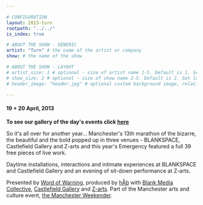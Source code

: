 ```yaml
---

# CONFIGURATION
layout: 2013-turn
rootpath: "../../"
is_index: true

# ABOUT THE SHOW - GENERIC
artist: "Turn" # the name of the artist or company
show: # the name of the show

# ABOUT THE SHOW - LAYOUT
# artist_size: 1 # optional - size of artist name 1-5. Default is 1. Set longer names to lower values
# show_size: 2 # optional - size of show name 2-5. Default is 2. Set longer names to lower values
# header_image: "header.jpg" # optional custom background image, relative to current page

---
```


#### 19 + 20 April, 2013  
**To see our gallery of the day's events click [here](http://emergencymcr.org)**

So it's all over for another year... Manchester's 13th marathon of the bizarre, the beautiful and the bold popped up in three venues - BLANKSPACE, Castlefield Gallery and Z-arts and this year's Emergency featured a full 39 free pieces of live work.    

Daytime installations, interactions and intimate experiences at BLANKSPACE and Castlefield Gallery and an evening of sit-down performance at Z-arts.    
 
Presented by [Word of Warning](http://www.wordofwarning.org), produced by [hÅb](http://www.habarts.org) with [Blank Media Collective](http://www.blankmediacollective.org), [Castlefield Gallery](http://www.castlefieldgallery.co.uk) and [Z-arts](http://www.z-arts.org). Part of the Manchester arts and culture event, [the Manchester Weekender](http://www.creativetourist.com/weekender-2/the-manchester-weekender-2012).

